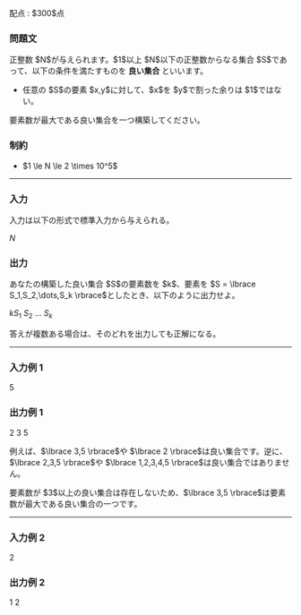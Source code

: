 
<div>

<span>

<span>

<p>
配点 : $300$点
</p>

<div>

<section>

### **問題文**

<p>
正整数 $N$が与えられます。$1$以上 $N$以下の正整数からなる集合 $S$であって、以下の条件を満たすものを
<b>
良い集合
</b>
といいます。
</p>

<ul>

<li>
任意の $S$の要素 $x,y$に対して、$x$を $y$で割った余りは $1$ではない。
</li>

</ul>

<p>
要素数が最大である良い集合を一つ構築してください。
</p>

</section>

</div>

<div>

<section>

### **制約**

<ul>

<li>
$1 \le N \le 2 \times 10^5$
</li>

</ul>

</section>

</div>

---

<div>

<div>

<section>

### **入力**

<p>
入力は以下の形式で標準入力から与えられる。
</p>

<div>

$N$
</div>

</section>

</div>

<div>

<section>

### **出力**

<p>
あなたの構築した良い集合 $S$の要素数を $k$、要素を $S = \lbrace S_1,S_2,\dots,S_k \rbrace$としたとき、以下のように出力せよ。
</p>

<div>

$k$$S_1\ S_2\ \dots\ S_k$
</div>

<p>
答えが複数ある場合は、そのどれを出力しても正解になる。
</p>

</section>

</div>

</div>

---

<div>

<section>

### **入力例 1**

<div>

5

</div>

</section>

</div>

<div>

<section>

### **出力例 1**

<div>

2
3 5

</div>

<p>
例えば、$\lbrace 3,5 \rbrace$や $\lbrace 2 \rbrace$は良い集合です。逆に、$\lbrace 2,3,5 \rbrace$や $\lbrace 1,2,3,4,5 \rbrace$は良い集合ではありません。
</p>

<p>
要素数が $3$以上の良い集合は存在しないため、$\lbrace 3,5 \rbrace$は要素数が最大である良い集合の一つです。
</p>

</section>

</div>

---

<div>

<section>

### **入力例 2**

<div>

2

</div>

</section>

</div>

<div>

<section>

### **出力例 2**

<div>

1
2 

</div>

</section>

</div>

</span>

</span>

</div>

